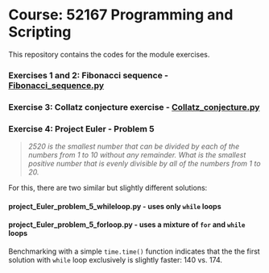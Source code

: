 # Course: 52167 Programming and Scripting

This repository contains the codes for the module exercises.

### Exercises 1 and 2: Fibonacci sequence - [Fibonacci_sequence.py](Fibonacci_sequence.py)

### Exercise 3: Collatz conjecture exercise - [Collatz_conjecture.py](Collatz_conjecture.py)

### Exercise 4: Project Euler - Problem 5 

> _2520 is the smallest number that can be divided by each of the numbers from 1 to 10 without any remainder. What is the smallest positive number that is evenly divisible by all of the numbers from 1 to 20._

For this, there are two similar but slightly different solutions:

#### project_Euler_problem_5_whileloop.py - uses only `while` loops
#### project_Euler_problem_5_forloop.py - uses a mixture of `for` and `while` loops

Benchmarking with a simple `time.time()` function indicates that the the first solution with `while` loop exclusively is slightly faster: 140 vs. 174.
